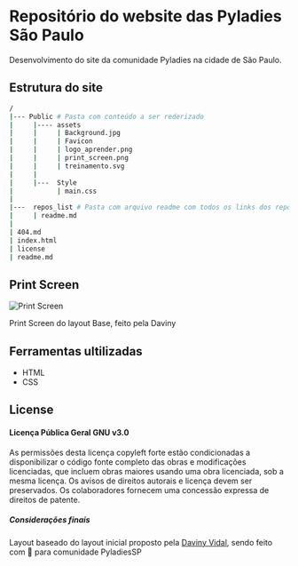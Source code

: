 # Repositório do website das Pyladies São Paulo

Desenvolvimento do site da comunidade Pyladies na cidade de São Paulo.



## Estrutura do site
```bash
/
|--- Public # Pasta com conteúdo a ser rederizado
|     |---- assets
|     |     | Background.jpg
|     |     | Favicon
|     |     | logo_aprender.png
|     |     | print_screen.png
|     |     | treinamento.svg
|     | 
|     |---  Style
|           | main.css
|       
|---  repos_list # Pasta com arquivo readme com todos os links dos repositórios 
|     | readme.md
|
| 404.md
| index.html
| license
| readme.md 
```

## Print Screen


![Print Screen](https://raw.githubusercontent.com/davinyleticia/pyladiessp_site/refs/heads/master/public/assets/print_screen.png)

 Print Screen do layout Base, feito pela Daviny


## Ferramentas ultilizadas

* HTML
* CSS
  
## License

#### Licença Pública Geral GNU v3.0

As permissões desta licença copyleft forte estão condicionadas a disponibilizar o código fonte completo das obras e modificações licenciadas, que incluem obras maiores usando uma obra licenciada, sob a mesma licença. Os avisos de direitos autorais e licença devem ser preservados. Os colaboradores fornecem uma concessão expressa de direitos de patente.

##### Considerações finais
Layout baseado do layout inicial proposto pela
[Daviny Vidal](http://davinyvidal.github.io), sendo feito com 💜 para comunidade PyladiesSP
